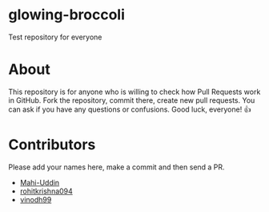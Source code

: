 # glowing-broccoli
Test repository for everyone

# About
This repository is for anyone who is willing to check how Pull Requests work in GitHub.
Fork the repository, commit there, create new pull requests.
You can ask if you have any questions or confusions.
Good luck, everyone! 👍

# Contributors
Please add your names here, make a commit and then send a PR.

* [Mahi-Uddin](http://github.com/Mahi-Uddin)
* [rohitkrishna094](http://github.com/rohitkrishna094)
* [vinodh99](https://github.com/vinodh99)